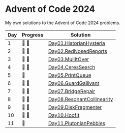 # Advent of Code 2024

My own solutions to the Advent of Code 2024 problems.

| Day | Progress        | Solution                                                                                                     |
|-----|-----------------|--------------------------------------------------------------------------------------------------------------|
| 1   | :star2: :star2: | [Day01.HistorianHysteria](https://github.com/Lerke/AdventOfCode2024/blob/main/Day01.HistorianHysteria)       |
| 2   | :star2: :star2: | [Day02.RedNosedReports](https://github.com/Lerke/AdventOfCode2024/blob/main/Day02.RedNosedReports)           |
| 3   | :star2: :star2: | [Day03.MullItOver](https://github.com/Lerke/AdventOfCode2024/blob/main/Day03.MullItOver)                     |
| 4   | :star2: :star2: | [Day04.CeresSearch](https://github.com/Lerke/AdventOfCode2024/blob/main/Day04.CeresSearch)                   |
| 5   | :star2:         | [Day05.PrintQueue](https://github.com/Lerke/AdventOfCode2024/blob/main/Day05.PrintQueue)                     |
| 6   | :star2: :star2: | [Day06.GuardGallivant](https://github.com/Lerke/AdventOfCode2024/blob/main/Day06.GuardGallivant)             |
| 7   | :star2: :star2: | [Day07.BridgeRepair](https://github.com/Lerke/AdventOfCode2024/blob/main/Day07.BridgeRepair)                 |
| 8   | :star2: :star2: | [Day08.ResonantCollinearity](https://github.com/Lerke/AdventOfCode2024/blob/main/Day08.ResonantCollinearity) |
| 9   | :star2: :star2: | [Day09.DiskFragmenter](https://github.com/Lerke/AdventOfCode2024/blob/main/Day09.DiskFragmenter)             |
| 10  | :star2: :star2: | [Day10.HoofIt](https://github.com/Lerke/AdventOfCode2024/blob/main/Day10.HoofIt)                             |
| 11  | :star2:         | [Day11.PlutonianPebbles](https://github.com/Lerke/AdventOfCode2024/blob/main/Day11.PlutonianPebbles)         |
